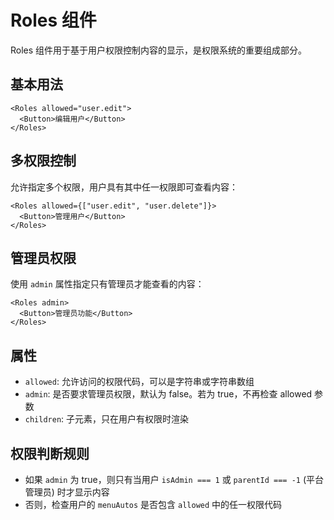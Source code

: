 # Roles 组件

Roles 组件用于基于用户权限控制内容的显示，是权限系统的重要组成部分。

## 基本用法

```tsx
<Roles allowed="user.edit">
  <Button>编辑用户</Button>
</Roles>
```

## 多权限控制

允许指定多个权限，用户具有其中任一权限即可查看内容：

```tsx
<Roles allowed={["user.edit", "user.delete"]}>
  <Button>管理用户</Button>
</Roles>
```

## 管理员权限

使用 `admin` 属性指定只有管理员才能查看的内容：

```tsx
<Roles admin>
  <Button>管理员功能</Button>
</Roles>
```

## 属性

- `allowed`: 允许访问的权限代码，可以是字符串或字符串数组
- `admin`: 是否要求管理员权限，默认为 false。若为 true，不再检查 allowed 参数
- `children`: 子元素，只在用户有权限时渲染

## 权限判断规则

- 如果 `admin` 为 true，则只有当用户 `isAdmin === 1` 或 `parentId === -1` (平台管理员) 时才显示内容
- 否则，检查用户的 `menuAutos` 是否包含 `allowed` 中的任一权限代码
